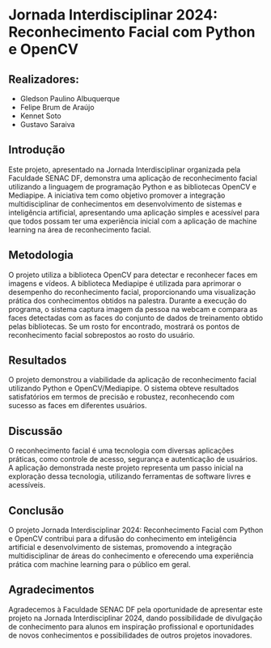 # Jornada Interdisciplinar 2024: Reconhecimento Facial com Python e OpenCV

## Realizadores:

- Gledson Paulino Albuquerque
- Felipe Brum de Araújo
- Kennet Soto
- Gustavo Saraiva

## Introdução

Este projeto, apresentado na Jornada Interdisciplinar organizada pela Faculdade SENAC DF, demonstra uma aplicação de reconhecimento facial utilizando a linguagem de programação Python e as bibliotecas OpenCV e Mediapipe. A iniciativa tem como objetivo promover a integração multidisciplinar de conhecimentos em desenvolvimento de sistemas e inteligência artificial, apresentando uma aplicação simples e acessível para que todos possam ter uma experiência inicial com a aplicação de machine learning na área de reconhecimento facial.

## Metodologia

O projeto utiliza a biblioteca OpenCV para detectar e reconhecer faces em imagens e vídeos. A biblioteca Mediapipe é utilizada para aprimorar o desempenho do reconhecimento facial, proporcionando uma visualização prática dos conhecimentos obtidos na palestra. Durante a execução do programa, o sistema captura imagem da pessoa na webcam e compara as faces detectadas com as faces do conjunto de dados de treinamento obtido pelas bibliotecas. Se um rosto for encontrado, mostrará os pontos de reconhecimento facial sobrepostos ao rosto do usuário.

## Resultados

O projeto demonstrou a viabilidade da aplicação de reconhecimento facial utilizando Python e OpenCV/Mediapipe. O sistema obteve resultados satisfatórios em termos de precisão e robustez, reconhecendo com sucesso as faces em diferentes usuários.

## Discussão

O reconhecimento facial é uma tecnologia com diversas aplicações práticas, como controle de acesso, segurança e autenticação de usuários. A aplicação demonstrada neste projeto representa um passo inicial na exploração dessa tecnologia, utilizando ferramentas de software livres e acessíveis.

## Conclusão

O projeto Jornada Interdisciplinar 2024: Reconhecimento Facial com Python e OpenCV contribui para a difusão do conhecimento em inteligência artificial e desenvolvimento de sistemas, promovendo a integração multidisciplinar de áreas do conhecimento e oferecendo uma experiência prática com machine learning para o público em geral.

## Agradecimentos

Agradecemos à Faculdade SENAC DF pela oportunidade de apresentar este projeto na Jornada Interdisciplinar 2024, dando possibilidade de divulgação de conhecimento para alunos em inspiração profissional e oportunidades de novos conhecimentos e possibilidades de outros projetos inovadores.
